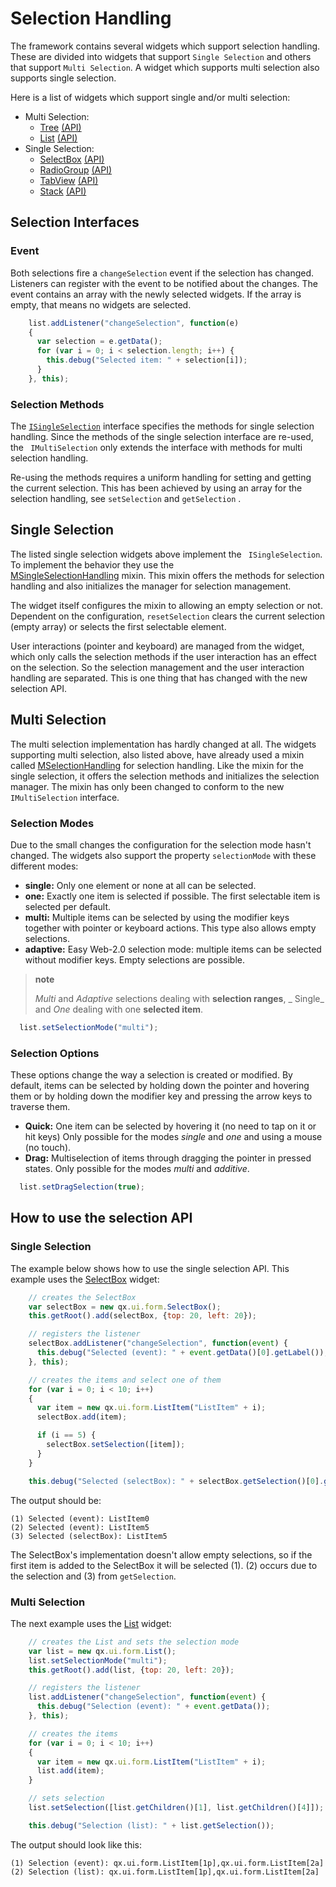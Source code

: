 # Selection Handling

The framework contains several widgets which support selection
handling. These are divided into widgets that support `Single
Selection` and others that support `Multi Selection`. A widget which
supports multi selection also supports single selection.

Here is a list of widgets which support single and/or multi selection:

-   Multi Selection:
    -   [Tree](apps://demobrowser/#widget~Tree.html) [(API)](apps://apiviewer/#qx.ui.tree.Tree)
    -   [List](apps://demobrowser/#widget~List.html) [(API)](apps://apiviewer/#qx.ui.form.List)
-   Single Selection:
    -   [SelectBox](apps://demobrowser/#widget~SelectBox.html) [(API)](apps://apiviewer/#qx.ui.form.SelectBox)
    -   [RadioGroup](apps://demobrowser/#widget~RadioButton.html) [(API)](apps://apiviewer/#qx.ui.form.RadioGroup)
    -   [TabView](apps://demobrowser/#widget~TabView.html) [(API)](apps://apiviewer/#qx.ui.tabview.TabView)
    -   [Stack](apps://demobrowser/#widget~StackContainer.html) [(API)](apps://apiviewer/#qx.ui.container.Stack)

## Selection Interfaces

### Event

Both selections fire a `changeSelection` event if the selection has
changed. Listeners can register with the event to be notified about
the changes. The event contains an array with the newly selected
widgets. If the array is empty, that means no widgets are selected.

```javascript
    list.addListener("changeSelection", function(e)
    {
      var selection = e.getData();
      for (var i = 0; i < selection.length; i++) {
        this.debug("Selected item: " + selection[i]);
      }
    }, this);
```

### Selection Methods

The [`ISingleSelection`](apps://apiviewer/#https://qooxdoo.org/qxl.apiviewer/#qx.ui.core.ISingleSelection)
           interface specifies the methods for single selection
handling. Since the methods of the single selection interface are
re-used, the ` IMultiSelection` only extends the interface with
methods for multi selection handling.

Re-using the methods requires a uniform handling for setting and
getting the current selection. This has been achieved by using an
array for the selection handling, see `setSelection` and `getSelection`
          .

## Single Selection

The listed single selection widgets above implement the `
ISingleSelection`. To implement the behavior they use the  
[MSingleSelectionHandling](apps://apiviewer/#qx.ui.core.MSingleSelectionHandling)
           mixin. This mixin offers the methods for selection handling
and also initializes the manager for selection management.

The widget itself configures the mixin to allowing an empty selection
or not. Dependent on the configuration, `resetSelection` clears the
current selection (empty array) or selects the first selectable
element.

User interactions (pointer and keyboard) are managed from the widget,
which only calls the selection methods if the user interaction has an
effect on the selection. So the selection management and the user
interaction handling are separated. This is one thing that has changed
with the new selection API.

## Multi Selection

The multi selection implementation has hardly changed at all. The
widgets supporting multi selection, also listed above, have already
used a mixin called [MSelectionHandling](apps://apiviewer/#qx.ui.core.MSelectionHandling)
           for selection handling. Like the mixin for the single
selection, it offers the selection methods and initializes the
selection manager. The mixin has only been changed to conform to the
new `IMultiSelection`       interface.

### Selection Modes

Due to the small changes the configuration for the selection mode
hasn't changed. The widgets also support the property `selectionMode`
with these different modes:

-   **single:** Only one element or none at all can be selected.
-   **one:** Exactly one item is selected if possible. The first selectable
    item is selected per default.
-   **multi:** Multiple items can be selected by using the modifier keys
    together with pointer or keyboard actions. This type also allows empty
    selections.
-   **adaptive:** Easy Web-2.0 selection mode: multiple items can be selected
    without modifier keys. Empty selections are possible.

> **note**
>
> _Multi_ and _Adaptive_ selections dealing with **selection ranges**, _
> Single_ and _One_ dealing with one **selected item**.

```javascript
  list.setSelectionMode("multi");
```

### Selection Options

These options change the way a selection is created or modified. By
default, items can be selected by holding down the pointer and
hovering them or by holding down the modifier key and pressing the
arrow keys to traverse them.

-   **Quick:** One item can be selected by hovering it (no need to tap on it
    or hit keys) Only possible for the modes _single_ and _one_ and using
    a mouse (no touch).
-   **Drag:** Multiselection of items through dragging the pointer in pressed
    states. Only possible for the modes _multi_ and _additive_.

```javascript
  list.setDragSelection(true);
```

## How to use the selection API

### Single Selection

The example below shows how to use the single selection API. This
example uses the [SelectBox](apps://apiviewer/#qx.ui.form.SelectBox)
widget:

```javascript
    // creates the SelectBox
    var selectBox = new qx.ui.form.SelectBox();
    this.getRoot().add(selectBox, {top: 20, left: 20});

    // registers the listener
    selectBox.addListener("changeSelection", function(event) {
      this.debug("Selected (event): " + event.getData()[0].getLabel());
    }, this);

    // creates the items and select one of them
    for (var i = 0; i < 10; i++)
    {
      var item = new qx.ui.form.ListItem("ListItem" + i);
      selectBox.add(item);

      if (i == 5) {
        selectBox.setSelection([item]);
      }
    }

    this.debug("Selected (selectBox): " + selectBox.getSelection()[0].getLabel());

```

The output should be:

```
(1) Selected (event): ListItem0
(2) Selected (event): ListItem5
(3) Selected (selectBox): ListItem5
```

The SelectBox's implementation doesn't allow empty selections, so if
the first item is added to the SelectBox it will be selected (1). (2)
occurs due to the selection and (3) from `getSelection`.

### Multi Selection

The next example uses the [List](apps://apiviewer/#qx.ui.form.List)
widget:

```javascript
    // creates the List and sets the selection mode
    var list = new qx.ui.form.List();
    list.setSelectionMode("multi");
    this.getRoot().add(list, {top: 20, left: 20});

    // registers the listener
    list.addListener("changeSelection", function(event) {
      this.debug("Selection (event): " + event.getData());
    }, this);

    // creates the items
    for (var i = 0; i < 10; i++)
    {
      var item = new qx.ui.form.ListItem("ListItem" + i);
      list.add(item);
    }

    // sets selection
    list.setSelection([list.getChildren()[1], list.getChildren()[4]]);

    this.debug("Selection (list): " + list.getSelection());
```

The output should look like this:

```
(1) Selection (event): qx.ui.form.ListItem[1p],qx.ui.form.ListItem[2a]
(2) Selection (list): qx.ui.form.ListItem[1p],qx.ui.form.ListItem[2a]
```
